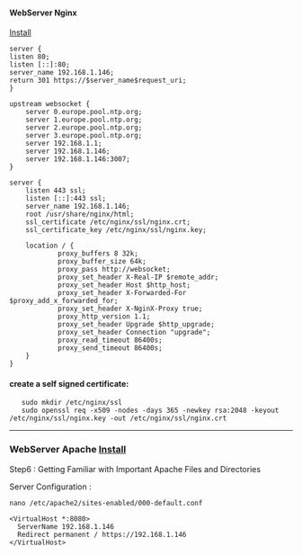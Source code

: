 #### WebServer Nginx
[Install](https://www.digitalocean.com/community/tutorials/how-to-install-nginx-on-debian-10)

```
server {
listen 80;
listen [::]:80;
server_name 192.168.1.146;
return 301 https://$server_name$request_uri;
}

upstream websocket {
    server 0.europe.pool.ntp.org;
    server 1.europe.pool.ntp.org;
    server 2.europe.pool.ntp.org;
    server 3.europe.pool.ntp.org;
    server 192.168.1.1;
    server 192.168.1.146;
    server 192.168.1.146:3007;
}

server {
    listen 443 ssl;
    listen [::]:443 ssl;
    server_name 192.168.1.146;
    root /usr/share/nginx/html;
    ssl_certificate /etc/nginx/ssl/nginx.crt;
    ssl_certificate_key /etc/nginx/ssl/nginx.key;    

    location / {
            proxy_buffers 8 32k;
            proxy_buffer_size 64k;
            proxy_pass http://websocket;
            proxy_set_header X-Real-IP $remote_addr;
            proxy_set_header Host $http_host;
            proxy_set_header X-Forwarded-For $proxy_add_x_forwarded_for;
            proxy_set_header X-NginX-Proxy true;
            proxy_http_version 1.1;
            proxy_set_header Upgrade $http_upgrade;
            proxy_set_header Connection "upgrade";
            proxy_read_timeout 86400s;
            proxy_send_timeout 86400s;
    }
}

```
#### create a self signed certificate:
```
   sudo mkdir /etc/nginx/ssl
   sudo openssl req -x509 -nodes -days 365 -newkey rsa:2048 -keyout /etc/nginx/ssl/nginx.key -out /etc/nginx/ssl/nginx.crt
```

---


### WebServer Apache [Install](https://www.digitalocean.com/community/tutorials/how-to-install-the-apache-web-server-on-debian-11)
Step6 : Getting Familiar with Important Apache Files and Directories

Server Configuration :
```
nano /etc/apache2/sites-enabled/000-default.conf 
```
```
<VirtualHost *:8080>
  ServerName 192.168.1.146
  Redirect permanent / https://192.168.1.146
</VirtualHost>
```
